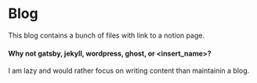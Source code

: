 # Blog
This blog contains a bunch of files with link to a notion page. 

#### Why not gatsby, jekyll, wordpress, ghost, or <insert_name>?
I am lazy and would rather focus on writing content than maintainin a blog.
